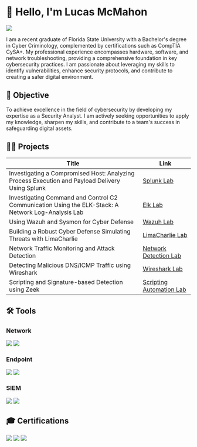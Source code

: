 # 👋 Hello, I'm Lucas McMahon
<a href="https://www.linkedin.com/in/lucas-mcmahon-cybersec/"><img src="https://img.shields.io/badge/-LinkedIn-0072b1?&style=for-the-badge&logo=linkedin&logoColor=white" /></a>

I am a recent graduate of Florida State University with a Bachelor's degree in Cyber Criminology, complemented by certifications such as CompTIA CySA+. My professional experience encompasses hardware, software, and network troubleshooting, providing a comprehensive foundation in key cybersecurity practices. I am passionate about leveraging my skills to identify vulnerabilities, enhance security protocols, and contribute to creating a safer digital environment.

## 🌟 Objective
To achieve excellence in the field of cybersecurity by developing my expertise as a Security Analyst. I am actively seeking opportunities to apply my knowledge, sharpen my skills, and contribute to a team's success in safeguarding digital assets.

## 🧑‍💻 Projects

| Title                                            |       Link                                                                                       |
|--------------------------------------------------|--------------------------------------------------------------------------------------------------|
| Investigating a Compromised Host: Analyzing Process Execution and Payload Delivery Using Splunk | [Splunk Lab](https://github.com/LucasCodes8/Investigating-a-Compromised-Host-Analyzing-Process-Execution-and-Payload-Delivery-Using-Splunk)       |
| Investigating Command and Control C2 Communication Using the ELK-Stack: A Network Log-Analysis Lab | [Elk Lab](https://github.com/LucasCodes8/Investigating-Command-and-Control-C2-Communication-Using-the-ELK-Stack-A-Network-Log-Analysis-Lab)       |
| Using Wazuh and Sysmon for Cyber Defense | [Wazuh Lab](https://github.com/LucasCodes8/Using-Wazuh-and-Sysmon-for-Cyber-Defense)       |
| Building a Robust Cyber Defense Simulating Threats with LimaCharlie     | [LimaCharlie Lab](https://github.com/LucasCodes8/Building-a-Robust-Cyber-Defense-Simulating-Threats-with-LimaCharlie)                |
| Network Traffic Monitoring and Attack Detection  | [Network Detection Lab](https://github.com/LucasCodes8/MyWork/blob/main/DetectingMITM.pdf)        |
| Detecting Malicious DNS/ICMP Traffic using Wireshark | [Wireshark Lab](https://github.com/LucasCodes8/MyWork/blob/main/DetectingDNSandICMP.pdf)         |
| Scripting and Signature-based Detection using Zeek | [Scripting Automation Lab](https://github.com/LucasCodes8/MyWork/blob/main/ZeekWriteup.pdf)       |

## 🛠 Tools

### Network
<div>
    <img src="https://img.shields.io/badge/-Wireshark-1A82E2?&style=for-the-badge&logo=Wireshark&logoColor=white&labelColor=084B8A" />
    <img src="https://img.shields.io/badge/-Zeek-5A6DA4?&style=for-the-badge&logo=Zeek&logoColor=white&labelColor=2A3D78" />
</div>

### Endpoint
<div>
    <img src="https://img.shields.io/badge/-Wazuh-0078D4?&style=for-the-badge&logo=Wazuh&logoColor=white&labelColor=004B8A" />
    <img src="https://img.shields.io/badge/-Sysmon-00599C?&style=for-the-badge&logo=Microsoft&logoColor=white&labelColor=0D2744" />
</div>

### SIEM
<div>
    <img src="https://img.shields.io/badge/-Splunk-333333?&style=for-the-badge&logo=Splunk&logoColor=white&labelColor=000000" />
    <img src="https://img.shields.io/badge/-LimaCharlie-1572B6?&style=for-the-badge&logo=LimaCharlie&logoColor=white&labelColor=004B8A" />
</div>

## 🎓 Certifications
<div>
<a href="https://www.credly.com/badges/f1a4a071-7e7b-4d66-ad9f-64838df394a4/public_url"><img src="https://img.shields.io/badge/-Security%2B-FF5733?&style=for-the-badge&logo=CompTIA&logoColor=white&labelColor=900C3F" /></a>
<a href="https://www.credly.com/badges/ed2d25a0-145f-47ca-a69f-b7a503294494"><img src="https://img.shields.io/badge/-Network%2B-007ACC?&style=for-the-badge&logo=CompTIA&logoColor=white&labelColor=003366" /></a>
<a href="https://www.credly.com/badges/52098228-2daa-448d-bfaf-a4746c6f15b6"><img src="https://img.shields.io/badge/-CySA%2B-6A1B9A?&style=for-the-badge&logo=CompTIA&logoColor=white&labelColor=4A148C" /></a>
</div>

<!---
LucasCodes8/LucasCodes8 is a ✨ special ✨ repository because its `README.md` (this file) appears on your GitHub profile.
You can click the Preview link to take a look at your changes.
--->
